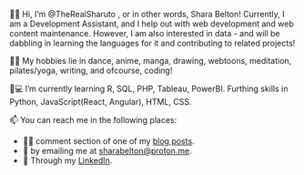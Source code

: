 👋🏾 Hi, I’m @TheRealSharuto , or in other words, Shara Belton! 
Currently, I am a Development Assistant, and I help out with web development and web content maintenance. However, I am also interested in data - and will be dabbling in learning the languages for it and contributing to related projects!

💃🏽 My hobbies lie in dance, anime, manga, drawing, webtoons, meditation, pilates/yoga, writing, and ofcourse, coding!

🌱💻 I’m currently learning R, SQL, PHP, Tableau, PowerBI. Furthing skills in Python, JavaScript(React, Angular), HTML, CSS.


📫 You can reach me in the following places:
+ ✍🏾 comment section of one of my [blog posts](https://www.presentingshara.com).
+ 📧 by emailing me at sharabelton@proton.me.
+ 💼 Through my [LinkedIn](https://www.linkedin.com/in/shara-belton/).

<!---
TheRealSharuto/TheRealSharuto is a ✨ special ✨ repository because its `README.md` (this file) appears on your GitHub profile.
You can click the Preview link to take a look at your changes.
--->
